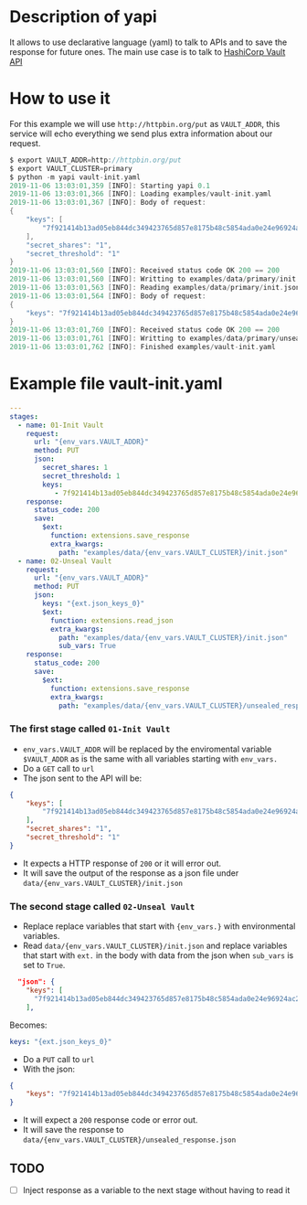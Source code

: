 # Description of yapi

It allows to use declarative language (yaml) to talk to APIs and to save the response for future ones.
The main use case is to talk to [HashiCorp Vault API](https://www.vaultproject.io/api/overview.html)
# How to use it
For this example we will use `http://httpbin.org/put` as `VAULT_ADDR`, this service will echo everything we send plus extra information about our request.

```c
$ export VAULT_ADDR=http://httpbin.org/put
$ export VAULT_CLUSTER=primary
$ python -m yapi vault-init.yaml
2019-11-06 13:03:01,359 [INFO]: Starting yapi 0.1
2019-11-06 13:03:01,366 [INFO]: Loading examples/vault-init.yaml
2019-11-06 13:03:01,367 [INFO]: Body of request:
{
    "keys": [
        "7f921414b13ad05eb844dc349423765d857e8175b48c5854ada0e24e96924ac2"
    ],
    "secret_shares": "1",
    "secret_threshold": "1"
}
2019-11-06 13:03:01,560 [INFO]: Received status code OK 200 == 200
2019-11-06 13:03:01,560 [INFO]: Writting to examples/data/primary/init.json
2019-11-06 13:03:01,563 [INFO]: Reading examples/data/primary/init.json , sub_vars: True
2019-11-06 13:03:01,564 [INFO]: Body of request:
{
    "keys": "7f921414b13ad05eb844dc349423765d857e8175b48c5854ada0e24e96924ac2"
}
2019-11-06 13:03:01,760 [INFO]: Received status code OK 200 == 200
2019-11-06 13:03:01,761 [INFO]: Writting to examples/data/primary/unsealed_response.json
2019-11-06 13:03:01,762 [INFO]: Finished examples/vault-init.yaml
```

# Example file vault-init.yaml
```yaml
---
stages:
  - name: 01-Init Vault
    request:
      url: "{env_vars.VAULT_ADDR}"
      method: PUT
      json:
        secret_shares: 1
        secret_threshold: 1
        keys:
           - 7f921414b13ad05eb844dc349423765d857e8175b48c5854ada0e24e96924ac2
    response:
      status_code: 200
      save:
        $ext:
          function: extensions.save_response
          extra_kwargs:
            path: "examples/data/{env_vars.VAULT_CLUSTER}/init.json"
  - name: 02-Unseal Vault
    request:
      url: "{env_vars.VAULT_ADDR}"
      method: PUT
      json:
        keys: "{ext.json_keys_0}"
        $ext:
          function: extensions.read_json
          extra_kwargs:
            path: "examples/data/{env_vars.VAULT_CLUSTER}/init.json"
            sub_vars: True
    response:
      status_code: 200
      save:
        $ext:
          function: extensions.save_response
          extra_kwargs:
            path: "examples/data/{env_vars.VAULT_CLUSTER}/unsealed_response.json"
```

### The first stage called `01-Init Vault`
- `env_vars.VAULT_ADDR` will be replaced by the enviromental variable `$VAULT_ADDR` as is the same with all variables starting with `env_vars.`
- Do a `GET` call to `url`
- The json sent to the API will be:
```json
{
    "keys": [
        "7f921414b13ad05eb844dc349423765d857e8175b48c5854ada0e24e96924ac2"
    ],
    "secret_shares": "1",
    "secret_threshold": "1"
}
```
- It expects a HTTP response of `200` or it will error out.
- It will save the output of the response as a json file under `data/{env_vars.VAULT_CLUSTER}/init.json`

### The second stage called `02-Unseal Vault` 
- Replace replace variables that start with `{env_vars.}` with environmental variables.
- Read `data/{env_vars.VAULT_CLUSTER}/init.json` and replace variables that start with `ext.` in the body with data from the json when `sub_vars` is set to `True`.
```json
  "json": {
    "keys": [
      "7f921414b13ad05eb844dc349423765d857e8175b48c5854ada0e24e96924ac2"
    ], 
```

Becomes:

```yaml
keys: "{ext.json_keys_0}"
```

- Do a `PUT` call to `url`
- With the json:
```json
{
    "keys": "7f921414b13ad05eb844dc349423765d857e8175b48c5854ada0e24e96924ac2"
}
```
- It will expect a `200` response code or error out.
- It will save the response to `data/{env_vars.VAULT_CLUSTER}/unsealed_response.json`


## TODO 
- [ ] Inject response as a variable to the next stage without having to read it
